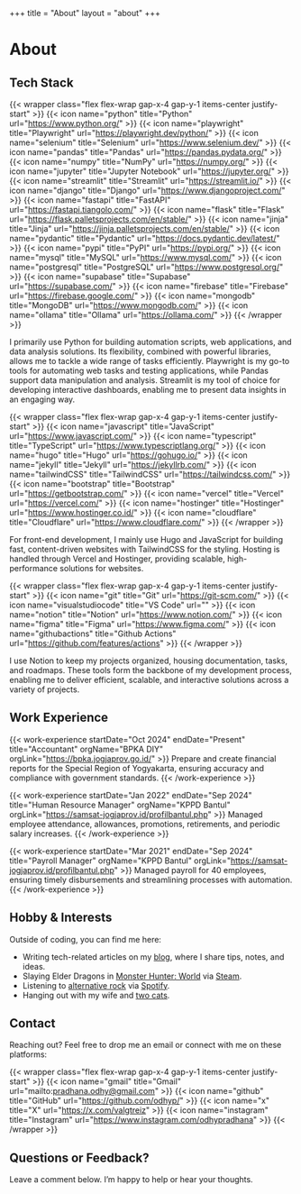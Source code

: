 +++
title = "About"
layout = "about"
+++

# About

## Tech Stack

{{< wrapper class="flex flex-wrap gap-x-4 gap-y-1 items-center justify-start" >}}
{{< icon name="python" title="Python" url="https://www.python.org/" >}}
{{< icon name="playwright" title="Playwright" url="https://playwright.dev/python/" >}}
{{< icon name="selenium" title="Selenium" url="https://www.selenium.dev/" >}}
{{< icon name="pandas" title="Pandas" url="https://pandas.pydata.org/" >}}
{{< icon name="numpy" title="NumPy" url="https://numpy.org/" >}}
{{< icon name="jupyter" title="Jupyter Notebook" url="https://jupyter.org/" >}}
{{< icon name="streamlit" title="Streamlit" url="https://streamlit.io/" >}}
{{< icon name="django" title="Django" url="https://www.djangoproject.com/" >}}
{{< icon name="fastapi" title="FastAPI" url="https://fastapi.tiangolo.com/" >}}
{{< icon name="flask" title="Flask" url="https://flask.palletsprojects.com/en/stable/" >}}
{{< icon name="jinja" title="Jinja" url="https://jinja.palletsprojects.com/en/stable/" >}}
{{< icon name="pydantic" title="Pydantic" url="https://docs.pydantic.dev/latest/" >}}
{{< icon name="pypi" title="PyPI" url="https://pypi.org/" >}}
{{< icon name="mysql" title="MySQL" url="https://www.mysql.com/" >}}
{{< icon name="postgresql" title="PostgreSQL" url="https://www.postgresql.org/" >}}
{{< icon name="supabase" title="Supabase" url="https://supabase.com/" >}}
{{< icon name="firebase" title="Firebase" url="https://firebase.google.com/" >}}
{{< icon name="mongodb" title="MongoDB" url="https://www.mongodb.com/" >}}
{{< icon name="ollama" title="Ollama" url="https://ollama.com/" >}}
{{< /wrapper >}}

I primarily use Python for building automation scripts, web applications, and data analysis solutions. Its flexibility, combined with powerful libraries, allows me to tackle a wide range of tasks efficiently. Playwright is my go-to tools for automating web tasks and testing applications, while Pandas support data manipulation and analysis. Streamlit is my tool of choice for developing interactive dashboards, enabling me to present data insights in an engaging way.

{{< wrapper class="flex flex-wrap gap-x-4 gap-y-1 items-center justify-start" >}}
{{< icon name="javascript" title="JavaScript" url="https://www.javascript.com/" >}}
{{< icon name="typescript" title="TypeScript" url="https://www.typescriptlang.org/" >}}
{{< icon name="hugo" title="Hugo" url="https://gohugo.io/" >}}
{{< icon name="jekyll" title="Jekyll" url="https://jekyllrb.com/" >}}
{{< icon name="tailwindCSS" title="TailwindCSS" url="https://tailwindcss.com/" >}}
{{< icon name="bootstrap" title="Bootstrap" url="https://getbootstrap.com/" >}}
{{< icon name="vercel" title="Vercel" url="https://vercel.com/" >}}
{{< icon name="hostinger" title="Hostinger" url="https://www.hostinger.co.id/" >}}
{{< icon name="cloudflare" title="Cloudflare" url="https://www.cloudflare.com/" >}}
{{< /wrapper >}}

For front-end development, I mainly use Hugo and JavaScript for building fast, content-driven websites with TailwindCSS for the styling. Hosting is handled through Vercel and Hostinger, providing scalable, high-performance solutions for websites.

{{< wrapper class="flex flex-wrap gap-x-4 gap-y-1 items-center justify-start" >}}
{{< icon name="git" title="Git" url="https://git-scm.com/" >}}
{{< icon name="visualstudiocode" title="VS Code" url="" >}}
{{< icon name="notion" title="Notion" url="https://www.notion.com/" >}}
{{< icon name="figma" title="Figma" url="https://www.figma.com/" >}}
{{< icon name="githubactions" title="Github Actions" url="https://github.com/features/actions" >}}
{{< /wrapper >}}

I use Notion to keep my projects organized, housing documentation, tasks, and roadmaps. These tools form the backbone of my development process, enabling me to deliver efficient, scalable, and interactive solutions across a variety of projects.

## Work Experience

{{< work-experience startDate="Oct 2024" endDate="Present" title="Accountant" orgName="BPKA DIY" orgLink="https://bpka.jogjaprov.go.id/" >}}
Prepare and create financial reports for the Special Region of Yogyakarta, ensuring accuracy and compliance with government standards.
{{< /work-experience >}}

{{< work-experience startDate="Jan 2022" endDate="Sep 2024" title="Human Resource Manager" orgName="KPPD Bantul" orgLink="https://samsat-jogjaprov.id/profilbantul.php" >}}
Managed employee attendance, allowances, promotions, retirements, and periodic salary increases.
{{< /work-experience >}}

{{< work-experience startDate="Mar 2021" endDate="Sep 2024" title="Payroll Manager" orgName="KPPD Bantul" orgLink="https://samsat-jogjaprov.id/profilbantul.php" >}}
Managed payroll for 40 employees, ensuring timely disbursements and streamlining processes with automation.
{{< /work-experience >}}

## Hobby & Interests

Outside of coding, you can find me here:

- Writing tech-related articles on my [blog], where I share tips, notes, and ideas.
- Slaying Elder Dragons in [Monster Hunter: World] via [Steam].
- Listening to [alternative rock] via [Spotify].
- Hanging out with my wife and [two cats].

[blog]: /blog
[Monster Hunter: World]: https://www.monsterhunter.com/world/
[Steam]: https://steamcommunity.com/valgtreiz
[alternative rock]: https://open.spotify.com/playlist/37i9dQZF1DX9GRpeH4CL0S
[Spotify]: https://open.spotify.com/user/oz_dhy
[two cats]: https://www.instagram.com/tuna_thekitty/

## Contact

Reaching out? Feel free to drop me an email or connect with me on these platforms:

{{< wrapper class="flex flex-wrap gap-x-4 gap-y-1 items-center justify-start" >}}
{{< icon name="gmail" title="Gmail" url="mailto:pradhana.odhy@gmail.com" >}}
{{< icon name="github" title="GitHub" url="https://github.com/odhyp/" >}}
{{< icon name="x" title="X" url="https://x.com/valgtreiz" >}}
{{< icon name="instagram" title="Instagram" url="https://www.instagram.com/odhypradhana" >}}
{{< /wrapper >}}

## Questions or Feedback?

Leave a comment below. I’m happy to help or hear your thoughts.
